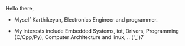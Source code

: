 Hello there,

- Myself Karthikeyan, Electronics Engineer and programmer.

- My interests include Embedded Systems, iot, Drivers, Programming (C/Cpp/Py), Computer Architecture and linux, ..  ('_')7

